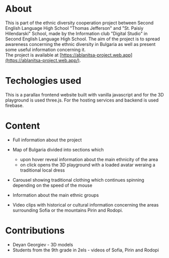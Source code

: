 # About

This is part of the ethnic diversity cooperation project between Second English Language High School "Thomas Jefferson" and "St. Paisiy Hilendarski" School,
made by the Information club "Digital Studio" in Second English Language High School.
The aim of the project is to spread awareness concerning the ethnic diversity in Bulgaria as well as present some useful information concerning it.
<br>
The project is available at [https://ablanitsa-project.web.app](https://ablanitsa-project.web.app/).


# Techologies used

This is a parallax frontend website built with vanilla javascript and for the 3D playground is used three.js. For the hosting services and backend is used firebase.

# Content

- Full information about the project

- Map of Bulgaria divided into sections which
  - upon hover reveal information about the main ethnicity of the area
  - on click opens the 3D playground with a loaded avatar weraing a traditional local dress

- Carousel showing traditional clothing which continues spinning depending on the speed of the mouse

- Information about the main ethnic groups

- Video clips with historical or cultural information concerning the areas surrounding Sofia or the mountains Pirin and Rodopi.

# Contributions

 - Deyan Georgiev - 3D models<br>
 - Students from the 9th grade in 2els - videos of Sofia, Pirin and Rodopi
